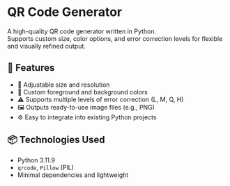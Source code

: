 # QR Code Generator

A high-quality QR code generator written in Python.  
Supports custom size, color options, and error correction levels for flexible and visually refined output.

## 🎯 Features

- 📏 Adjustable size and resolution
- 🎨 Custom foreground and background colors
- ⚠️ Supports multiple levels of error correction (L, M, Q, H)
- 🖼️ Outputs ready-to-use image files (e.g., PNG)
- ⚙️ Easy to integrate into existing Python projects

## 📦 Technologies Used

- Python 3.11.9
- `qrcode`, `Pillow` (PIL)  
- Minimal dependencies and lightweight
